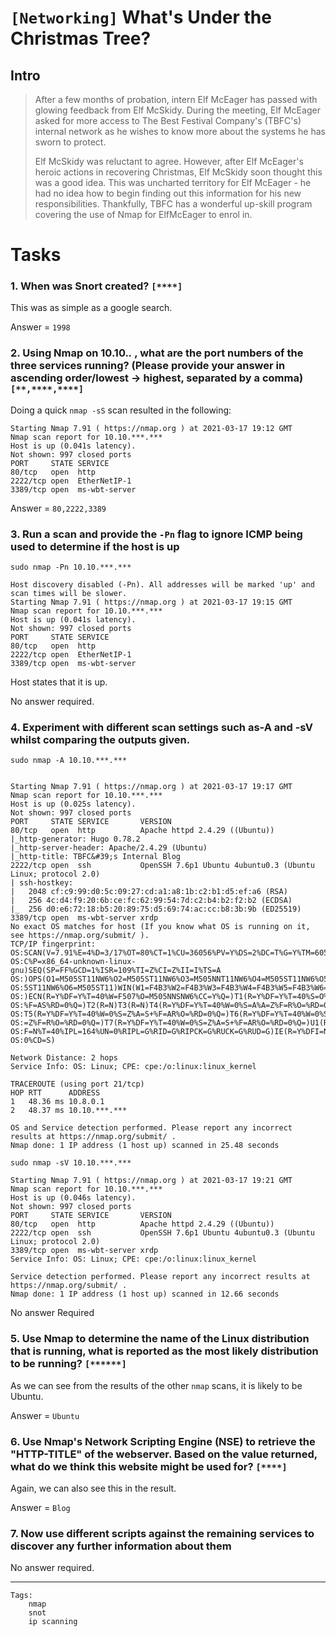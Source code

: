# `[Networking]` What's Under the Christmas Tree?
## Intro
>After a few months of probation, intern Elf McEager has passed with glowing feedback from Elf McSkidy. During the meeting, Elf McEager asked for more access to The Best Festival Company's (TBFC's) internal network as he wishes to know more about the systems he has sworn to protect.
>
>Elf McSkidy was reluctant to agree. However, after Elf McEager's heroic actions in recovering Christmas, Elf McSkidy soon thought this was a good idea. This was uncharted territory for Elf McEager - he had no idea how to begin finding out this information for his new responsibilities. Thankfully, TBFC has a wonderful up-skill program covering the use of Nmap for ElfMcEager to enrol in.

# Tasks

### 1. When was Snort created? `[****]`

This was as simple as a google search.

Answer = `1998`

### 2. Using Nmap on 10.10.***.*** , what are the port numbers of the three services running?  (Please provide your answer in ascending order/lowest -> highest, separated by a comma) `[**,****,****]`

Doing a quick `nmap -sS` scan resulted in the following:
```
Starting Nmap 7.91 ( https://nmap.org ) at 2021-03-17 19:12 GMT
Nmap scan report for 10.10.***.***
Host is up (0.041s latency).
Not shown: 997 closed ports
PORT     STATE SERVICE
80/tcp   open  http
2222/tcp open  EtherNetIP-1
3389/tcp open  ms-wbt-server
```

Answer = `80,2222,3389`

### 3. Run a scan and provide the `-Pn` flag to ignore ICMP being used to determine if the host is up

`sudo nmap -Pn 10.10.***.***`
```
Host discovery disabled (-Pn). All addresses will be marked 'up' and scan times will be slower.
Starting Nmap 7.91 ( https://nmap.org ) at 2021-03-17 19:15 GMT
Nmap scan report for 10.10.***.***
Host is up (0.041s latency).
Not shown: 997 closed ports
PORT     STATE SERVICE
80/tcp   open  http
2222/tcp open  EtherNetIP-1
3389/tcp open  ms-wbt-server
```
Host states that it is up.

No answer required.

### 4. Experiment with different scan settings such as-A and -sV whilst comparing the outputs given.
`sudo nmap -A 10.10.***.***`
```

Starting Nmap 7.91 ( https://nmap.org ) at 2021-03-17 19:17 GMT
Nmap scan report for 10.10.***.***
Host is up (0.025s latency).
Not shown: 997 closed ports
PORT     STATE SERVICE       VERSION
80/tcp   open  http          Apache httpd 2.4.29 ((Ubuntu))
|_http-generator: Hugo 0.78.2
|_http-server-header: Apache/2.4.29 (Ubuntu)
|_http-title: TBFC&#39;s Internal Blog
2222/tcp open  ssh           OpenSSH 7.6p1 Ubuntu 4ubuntu0.3 (Ubuntu Linux; protocol 2.0)
| ssh-hostkey: 
|   2048 cf:c9:99:d0:5c:09:27:cd:a1:a8:1b:c2:b1:d5:ef:a6 (RSA)
|   256 4c:d4:f9:20:6b:ce:fc:62:99:54:7d:c2:b4:b2:f2:b2 (ECDSA)
|_  256 d0:e6:72:18:b5:20:89:75:d5:69:74:ac:cc:b8:3b:9b (ED25519)
3389/tcp open  ms-wbt-server xrdp
No exact OS matches for host (If you know what OS is running on it, see https://nmap.org/submit/ ).
TCP/IP fingerprint:
OS:SCAN(V=7.91%E=4%D=3/17%OT=80%CT=1%CU=36056%PV=Y%DS=2%DC=T%G=Y%TM=605255D
OS:C%P=x86_64-unknown-linux-gnu)SEQ(SP=FF%GCD=1%ISR=109%TI=Z%CI=Z%II=I%TS=A
OS:)OPS(O1=M505ST11NW6%O2=M505ST11NW6%O3=M505NNT11NW6%O4=M505ST11NW6%O5=M50
OS:5ST11NW6%O6=M505ST11)WIN(W1=F4B3%W2=F4B3%W3=F4B3%W4=F4B3%W5=F4B3%W6=F4B3
OS:)ECN(R=Y%DF=Y%T=40%W=F507%O=M505NNSNW6%CC=Y%Q=)T1(R=Y%DF=Y%T=40%S=O%A=S+
OS:%F=AS%RD=0%Q=)T2(R=N)T3(R=N)T4(R=Y%DF=Y%T=40%W=0%S=A%A=Z%F=R%O=%RD=0%Q=)
OS:T5(R=Y%DF=Y%T=40%W=0%S=Z%A=S+%F=AR%O=%RD=0%Q=)T6(R=Y%DF=Y%T=40%W=0%S=A%A
OS:=Z%F=R%O=%RD=0%Q=)T7(R=Y%DF=Y%T=40%W=0%S=Z%A=S+%F=AR%O=%RD=0%Q=)U1(R=Y%D
OS:F=N%T=40%IPL=164%UN=0%RIPL=G%RID=G%RIPCK=G%RUCK=G%RUD=G)IE(R=Y%DFI=N%T=4
OS:0%CD=S)

Network Distance: 2 hops
Service Info: OS: Linux; CPE: cpe:/o:linux:linux_kernel

TRACEROUTE (using port 21/tcp)
HOP RTT      ADDRESS
1   48.36 ms 10.8.0.1
2   48.37 ms 10.10.***.***

OS and Service detection performed. Please report any incorrect results at https://nmap.org/submit/ .
Nmap done: 1 IP address (1 host up) scanned in 25.48 seconds
```
`sudo nmap -sV 10.10.***.***`
```
Starting Nmap 7.91 ( https://nmap.org ) at 2021-03-17 19:21 GMT
Nmap scan report for 10.10.***.***
Host is up (0.046s latency).
Not shown: 997 closed ports
PORT     STATE SERVICE       VERSION
80/tcp   open  http          Apache httpd 2.4.29 ((Ubuntu))
2222/tcp open  ssh           OpenSSH 7.6p1 Ubuntu 4ubuntu0.3 (Ubuntu Linux; protocol 2.0)
3389/tcp open  ms-wbt-server xrdp
Service Info: OS: Linux; CPE: cpe:/o:linux:linux_kernel

Service detection performed. Please report any incorrect results at https://nmap.org/submit/ .
Nmap done: 1 IP address (1 host up) scanned in 12.66 seconds
```
No answer Required

### 5. Use Nmap to determine the name of the Linux distribution that is running, what is reported as the most likely distribution to be running? `[******]`

As we can see from the results of the other `nmap` scans, it is likely to be Ubuntu.

Answer = `Ubuntu`

### 6. Use Nmap's Network Scripting Engine (NSE) to retrieve the "HTTP-TITLE" of the webserver. Based on the value returned, what do we think this website might be used for? `[****]`

Again, we can also see this in the result.

Answer = `Blog`

### 7. Now use different scripts against the remaining services to discover any further information about them

No answer required.

---
```
Tags:
    nmap
    snot
    ip scanning
```